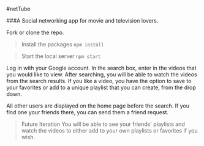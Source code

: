 #netTube

###A Social networking app for movie and television lovers.

Fork or clone the repo.

>Install the packages
  `npm install`
  
>Start the local server
  `npm start`
  
Log in with your Google account.
In the search box, enter in the videos that you would like to view. 
After searching, you will be able to watch the videos from the search results.
If you like a video, you have the option to save to your favorites or add to a unique playlist that you can create,
from the drop down.

All other users are displayed on the home page before the search. If you find one your friends there, you can send them a friend request.

>Future Iteration
  >You will be able to see your friends' playlists and watch the videos to either add to your own playlists or favorites if       you wish.
  
